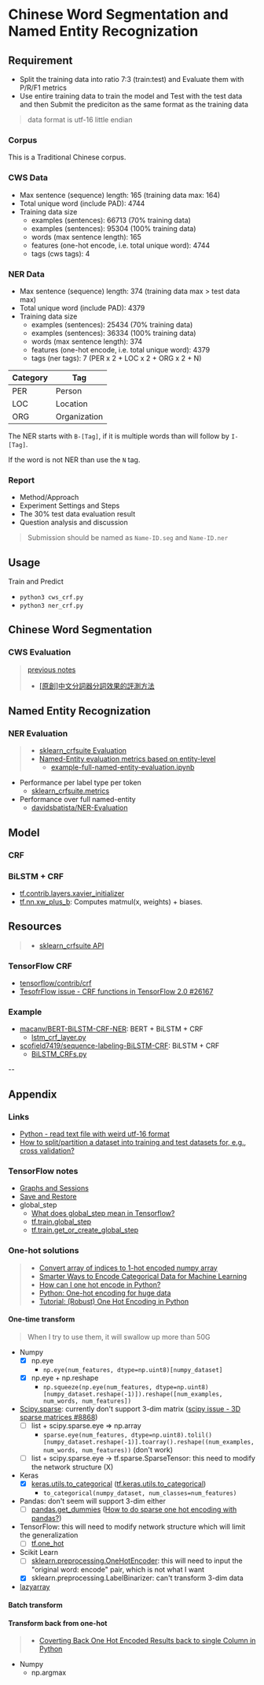 # Chinese Word Segmentation and Named Entity Recognization

## Requirement

* Split the training data into ratio 7:3 (train:test) and Evaluate them with P/R/F1 metrics
* Use entire training data to train the model and Test with the test data and then Submit the prediciton as the same format as the training data

> data format is utf-16 little endian

### Corpus

This is a Traditional Chinese corpus.

### CWS Data

* Max sentence (sequence) length: 165 (training data max: 164)
* Total unique word (include PAD): 4744
* Training data size
  * examples (sentences): 66713 (70% training data)
  * examples (sentences): 95304 (100% training data)
  * words (max sentence length): 165
  * features (one-hot encode, i.e. total unique word): 4744
  * tags (cws tags): 4

### NER Data

* Max sentence (sequence) length: 374 (training data max > test data max)
* Total unique word (include PAD): 4379
* Training data size
  * examples (sentences): 25434 (70% training data)
  * examples (sentences): 36334 (100% training data)
  * words (max sentence length): 374
  * features (one-hot encode, i.e. total unique word): 4379
  * tags (ner tags): 7 (PER x 2 + LOC x 2 + ORG x 2 + N)

| Category | Tag          |
| -------- | ------------ |
| PER      | Person       |
| LOC      | Location     |
| ORG      | Organization |

The NER starts with `B-[Tag]`, if it is multiple words than will follow by `I-[Tag]`.

If the word is not NER than use the `N` tag.

### Report

* Method/Approach
* Experiment Settings and Steps
* The 30% test data evaluation result
* Question analysis and discussion

> Submission should be named as `Name-ID.seg` and `Name-ID.ner`

## Usage

Train and Predict

* `python3 cws_crf.py`
* `python3 ner_crf.py`

## Chinese Word Segmentation

### CWS Evaluation

> [previous notes](../MedicalCorpus/README.md#Evaluation)
>
> * [[原創]中文分詞器分詞效果的評測方法](https://www.codelast.com/%E5%8E%9F%E5%88%9B%E4%B8%AD%E6%96%87%E5%88%86%E8%AF%8D%E5%99%A8%E5%88%86%E8%AF%8D%E6%95%88%E6%9E%9C%E7%9A%84%E8%AF%84%E6%B5%8B%E6%96%B9%E6%B3%95/)

## Named Entity Recognization

### NER Evaluation

> * [sklearn_crfsuite Evaluation](https://sklearn-crfsuite.readthedocs.io/en/latest/tutorial.html#evaluation)
> * [Named-Entity evaluation metrics based on entity-level](http://www.davidsbatista.net/blog/2018/05/09/Named_Entity_Evaluation/)
>   * [example-full-named-entity-evaluation.ipynb](https://github.com/davidsbatista/NER-Evaluation/blob/master/example-full-named-entity-evaluation.ipynb)

* Performance per label type per token
  * [sklearn_crfsuite.metrics](https://sklearn-crfsuite.readthedocs.io/en/latest/_modules/sklearn_crfsuite/metrics.html)
* Performance over full named-entity
  * [davidsbatista/NER-Evaluation](https://github.com/davidsbatista/NER-Evaluation)

## Model

### CRF

### BiLSTM + CRF

* [tf.contrib.layers.xavier_initializer](https://www.tensorflow.org/api_docs/python/tf/contrib/layers/xavier_initializer)
* [tf.nn.xw_plus_b](https://www.tensorflow.org/api_docs/python/tf/nn/xw_plus_b): Computes matmul(x, weights) + biases.

## Resources

> * [sklearn_crfsuite API](https://sklearn-crfsuite.readthedocs.io/en/latest/api.html)

### TensorFlow CRF

* [tensorflow/contrib/crf](https://github.com/tensorflow/tensorflow/tree/master/tensorflow/contrib/crf)
* [TesofrFlow issue - CRF functions in TensorFlow 2.0 #26167](https://github.com/tensorflow/tensorflow/issues/26167)

### Example

* [macanv/BERT-BiLSTM-CRF-NER](https://github.com/macanv/BERT-BiLSTM-CRF-NER): BERT + BiLSTM + CRF
  * [lstm_crf_layer.py](https://github.com/macanv/BERT-BiLSTM-CRF-NER/blob/master/bert_base/train/lstm_crf_layer.py#L13)
* [scofield7419/sequence-labeling-BiLSTM-CRF](https://github.com/scofield7419/sequence-labeling-BiLSTM-CRF): BiLSTM + CRF
  * [BiLSTM_CRFs.py](https://github.com/scofield7419/sequence-labeling-BiLSTM-CRF/blob/master/engines/BiLSTM_CRFs.py#L18)

--

## Appendix

### Links

* [Python - read text file with weird utf-16 format](https://stackoverflow.com/questions/19328874/python-read-text-file-with-weird-utf-16-format)
* [How to split/partition a dataset into training and test datasets for, e.g., cross validation?](https://stackoverflow.com/questions/3674409/how-to-split-partition-a-dataset-into-training-and-test-datasets-for-e-g-cros)

### TensorFlow notes

* [Graphs and Sessions](https://www.tensorflow.org/guide/graphs)
* [Save and Restore](https://www.tensorflow.org/guide/saved_model)
* global_step
  * [What does global_step mean in Tensorflow?](https://stackoverflow.com/questions/41166681/what-does-global-step-mean-in-tensorflow)
  * [tf.train.global_step](https://www.tensorflow.org/api_docs/python/tf/train/global_step)
  * [tf.train.get_or_create_global_step](https://www.tensorflow.org/api_docs/python/tf/train/get_or_create_global_step)

### One-hot solutions

> * [Convert array of indices to 1-hot encoded numpy array](https://stackoverflow.com/questions/29831489/convert-array-of-indices-to-1-hot-encoded-numpy-array)
> * [Smarter Ways to Encode Categorical Data for Machine Learning](https://towardsdatascience.com/smarter-ways-to-encode-categorical-data-for-machine-learning-part-1-of-3-6dca2f71b159)
> * [How can I one hot encode in Python?](https://stackoverflow.com/questions/37292872/how-can-i-one-hot-encode-in-python)
> * [Python: One-hot encoding for huge data](https://stackoverflow.com/questions/41058780/python-one-hot-encoding-for-huge-data)
> * [Tutorial: (Robust) One Hot Encoding in Python](https://blog.cambridgespark.com/robust-one-hot-encoding-in-python-3e29bfcec77e)

#### One-time transform

> When I try to use them, it will swallow up more than 50G

* Numpy
  * [X] np.eye
    * `np.eye(num_features, dtype=np.uint8)[numpy_dataset]`
  * [X] np.eye + np.reshape
    * `np.squeeze(np.eye(num_features, dtype=np.uint8)[numpy_dataset.reshape(-1)]).reshape([num_examples, num_words, num_features])`
* [Scipy.sparse](https://docs.scipy.org/doc/scipy/reference/sparse.html): currently don't support 3-dim matrix ([scipy issue - 3D sparse matrices #8868](https://github.com/scipy/scipy/issues/8868))
  * [ ] list + scipy.sparse.eye => np.array
    * `sparse.eye(num_features, dtype=np.uint8).tolil()[numpy_dataset.reshape(-1)].toarray().reshape((num_examples, num_words, num_features))` (don't work)
  * [ ] list + scipy.sparse.eye -> tf.sparse.SparseTensor: this need to modify the network structure (X)
* Keras
  * [X] [keras.utils.to_categorical](https://keras.io/utils/#to_categorical) ([tf.keras.utils.to_categorical](https://www.tensorflow.org/api_docs/python/tf/keras/utils/to_categorical))
    * `to_categorical(numpy_dataset, num_classes=num_features)`
* Pandas: don't seem will support 3-dim either
  * [ ] [pandas.get_dummies](https://pandas.pydata.org/pandas-docs/stable/reference/api/pandas.get_dummies.html) ([How to do sparse one hot encoding with pandas?](https://www.kaggle.com/general/16675))
* TensorFlow: this will need to modify network structure which will limit the generalization
  * [ ] [tf.one_hot](https://www.tensorflow.org/api_docs/python/tf/one_hot)
* Scikit Learn
  * [ ] [sklearn.preprocessing.OneHotEncoder](https://scikit-learn.org/stable/modules/generated/sklearn.preprocessing.OneHotEncoder.html): this will need to input the "original word: encode" pair, which is not what I want
  * [X] sklearn.preprocessing.LabelBinarizer: can't transform 3-dim data
* [lazyarray](https://lazyarray.readthedocs.io/en/latest/tutorial.html)

#### Batch transform

#### Transform back from one-hot

> * [Coverting Back One Hot Encoded Results back to single Column in Python](https://stackoverflow.com/questions/45183213/coverting-back-one-hot-encoded-results-back-to-single-column-in-python)

* Numpy
  * np.argmax
